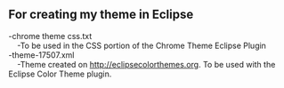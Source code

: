 For creating my theme in Eclipse
-----------------------------------
-chrome theme css.txt<br>
&nbsp;&nbsp;&nbsp;&nbsp;-To be used in the CSS portion of the Chrome Theme Eclipse Plugin<br>
-theme-17507.xml<br>
&nbsp;&nbsp;&nbsp;&nbsp;-Theme created on http://eclipsecolorthemes.org.  To be used with the Eclipse Color Theme plugin.
